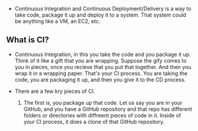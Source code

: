 * Continuous Integration and Continuous Deployment/Delivery is a way to take code, package it up and deploy it to a system. That system could be anything like a VM, an EC2, etc.

## What is CI? ##

* Continuous Integration, in this you take the code and you package it up. Think of it like a gift that you are wrapping. Suppose the gify comes to you in pieces, once you recieve that you put that together. And then you wrap it in a wrapping paper. That's your CI process. You are taking the code, you are packaging it up, and then you give it to the CD process.

* There are a few kry pieces of CI.

  1. The first is, you package up that code. Let us say you are in your GitHub, and you have a GitHub repository and that repo has different folders or directories with diffreent pieces of code in it. Inside of your CI process, it does a clone of that GitHub repository. 
